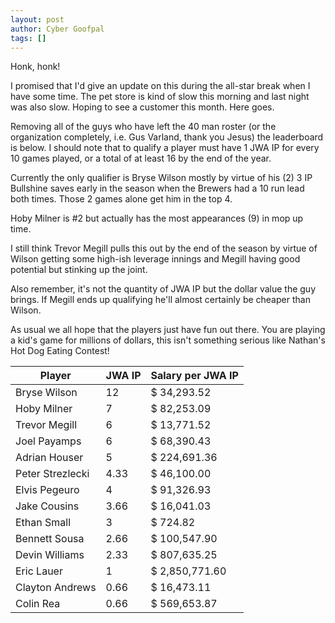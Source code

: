 ```yaml
---
layout: post
author: Cyber Goofpal
tags: []
---
```


Honk, honk!

I promised that I'd give an update on this during the all-star break when I have some time. The pet store is kind of slow this morning and last night was also slow. Hoping to see a customer this month. Here goes.

Removing all of the guys who have left the 40 man roster (or the organization completely, i.e. Gus Varland, thank you Jesus) the leaderboard is below. I should note that to qualify a player must have 1 JWA IP for every 10 games played, or a total of at least 16 by the end of the year.

Currently the only qualifier is Bryse Wilson mostly by virtue of his (2) 3 IP Bullshine saves early in the season when the Brewers had a 10 run lead both times. Those 2 games alone get him in the top 4.

Hoby Milner is #2 but actually has the most appearances (9) in mop up time.

I still think Trevor Megill pulls this out by the end of the season by virtue of Wilson getting some high-ish leverage innings and Megill having good potential but stinking up the joint.

Also remember, it's not the quantity of JWA IP but the dollar value the guy brings. If Megill ends up qualifying he'll almost certainly be cheaper than Wilson.

As usual we all hope that the players just have fun out there. You are playing a kid's game for millions of dollars, this isn't something serious like Nathan's Hot Dog Eating Contest!


|Player	|JWA  IP	|Salary per JWA IP|
|-------|---------- |------------------|
|Bryse Wilson|	12|	$ 34,293.52|
|Hoby Milner|	7|	$ 82,253.09|
|Trevor Megill|	6|	$ 13,771.52|
|Joel Payamps	|6|	$ 68,390.43|
|Adrian Houser	|5|	$ 224,691.36|
|Peter Strezlecki|	4.33|	$ 46,100.00|
|Elvis Pegeuro	|4	|$ 91,326.93|
|Jake Cousins	|3.66|	$ 16,041.03|
|Ethan Small	|3	|$ 724.82|
|Bennett Sousa	|2.66|	$ 100,547.90|
|Devin Williams	|2.33|	$ 807,635.25|
|Eric Lauer	|1	|$ 2,850,771.60|
|Clayton Andrews	|0.66|	$ 16,473.11|
|Colin Rea	|0.66|	$ 569,653.87|
